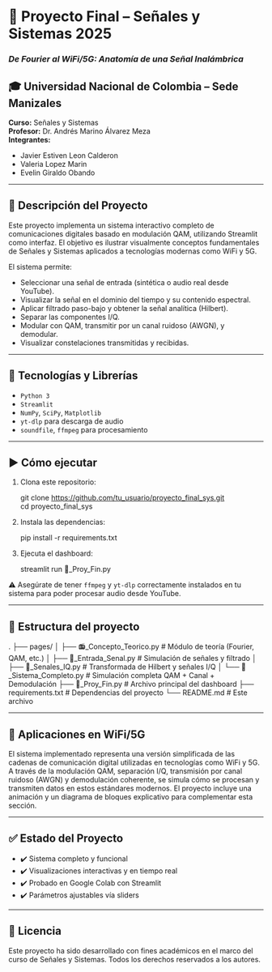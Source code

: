 # 📡 Proyecto Final – Señales y Sistemas 2025

### _De Fourier al WiFi/5G: Anatomía de una Señal Inalámbrica_

## 🎓 Universidad Nacional de Colombia – Sede Manizales
**Curso:** Señales y Sistemas  
**Profesor:** Dr. Andrés Marino Álvarez Meza  
**Integrantes:**  
- Javier Estiven Leon Calderon
- Valeria Lopez Marin
- Evelin Giraldo Obando

---

## 📘 Descripción del Proyecto

Este proyecto implementa un sistema interactivo completo de comunicaciones digitales basado en modulación QAM, utilizando Streamlit como interfaz. El objetivo es ilustrar visualmente conceptos fundamentales de Señales y Sistemas aplicados a tecnologías modernas como WiFi y 5G.

El sistema permite:
- Seleccionar una señal de entrada (sintética o audio real desde YouTube).
- Visualizar la señal en el dominio del tiempo y su contenido espectral.
- Aplicar filtrado paso-bajo y obtener la señal analítica (Hilbert).
- Separar las componentes I/Q.
- Modular con QAM, transmitir por un canal ruidoso (AWGN), y demodular.
- Visualizar constelaciones transmitidas y recibidas.

---

## 🧰 Tecnologías y Librerías

- `Python 3`
- `Streamlit`
- `NumPy`, `SciPy`, `Matplotlib`
- `yt-dlp` para descarga de audio
- `soundfile`, `ffmpeg` para procesamiento

---

## ▶️ Cómo ejecutar

1. Clona este repositorio:

    git clone https://github.com/tu_usuario/proyecto_final_sys.git  
    cd proyecto_final_sys

2. Instala las dependencias:

    pip install -r requirements.txt

3. Ejecuta el dashboard:

    streamlit run 📝_Proy_Fin.py

⚠️ Asegúrate de tener `ffmpeg` y `yt-dlp` correctamente instalados en tu sistema para poder procesar audio desde YouTube.

---

## 📁 Estructura del proyecto

.
├── pages/
│   ├── 📻_Concepto_Teorico.py         # Módulo de teoría (Fourier, QAM, etc.)
│   ├── 🎵_Entrada_Senal.py            # Simulación de señales y filtrado
│   ├── 🔁_Senales_IQ.py               # Transformada de Hilbert y señales I/Q
│   └── 🧩_Sistema_Completo.py         # Simulación completa QAM + Canal + Demodulación
├── 📝_Proy_Fin.py                      # Archivo principal del dashboard
├── requirements.txt                   # Dependencias del proyecto
└── README.md                          # Este archivo

---

## 📡 Aplicaciones en WiFi/5G

El sistema implementado representa una versión simplificada de las cadenas de comunicación digital utilizadas en tecnologías como WiFi y 5G. A través de la modulación QAM, separación I/Q, transmisión por canal ruidoso (AWGN) y demodulación coherente, se simula cómo se procesan y transmiten datos en estos estándares modernos. El proyecto incluye una animación y un diagrama de bloques explicativo para complementar esta sección.

---

## ✅ Estado del Proyecto

- ✔️ Sistema completo y funcional  
- ✔️ Visualizaciones interactivas y en tiempo real  
- ✔️ Probado en Google Colab con Streamlit  
- ✔️ Parámetros ajustables vía sliders

---

## 📜 Licencia

Este proyecto ha sido desarrollado con fines académicos en el marco del curso de Señales y Sistemas. Todos los derechos reservados a los autores.
